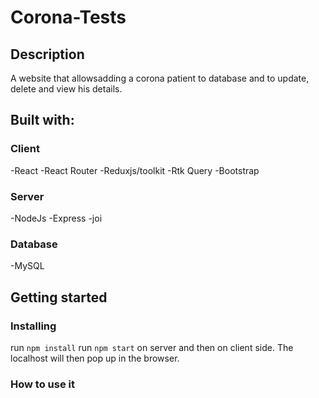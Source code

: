 # Corona-Tests

## Description
A website that allowsadding a corona patient to database and to update, delete and view his details.
## Built with:
### Client
-React
-React Router 
-Reduxjs/toolkit
-Rtk Query
-Bootstrap

### Server
-NodeJs
-Express
-joi

### Database
-MySQL

## Getting started
### Installing
run `npm install`
run `npm start` on server and then on client side.
The localhost will then pop up in the browser.
### How to use it


